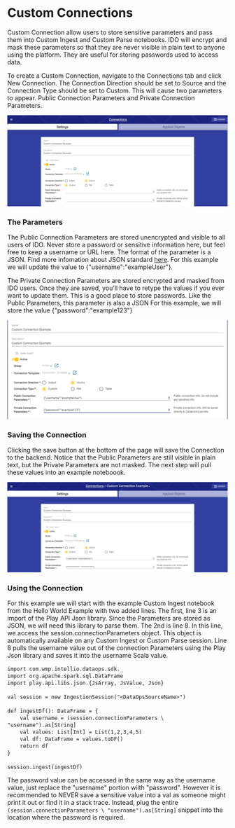 # Custom Connections

Custom Connection allow users to store sensitive parameters and pass them into Custom Ingest and Custom Parse notebooks. IDO will encrypt and mask these parameters so that they are never visible in plain text to anyone using the platform. They are useful for storing passwords used to access data.

To create a Custom Connection, navigate to the Connections tab and click New Connection. The Connection Direction should be set to Source and the Connection Type should be set to Custom. This will cause two parameters to appear. Public Connection Parameters and Private Connection Parameters.

![An empty Custom Connection](<../../../.gitbook/assets/image (385).png>)

### The Parameters

The Public Connection Parameters are stored unencrypted and visible to all users of IDO. Never store a password or sensitive information here, but feel free to keep a username or URL here. The format of the parameter is a JSON. Find more infomation about JSON standard [here](https://www.json.org/json-en.html). For this example we will update the value to {"username":"exampleUser"}.

The Private Connection Parameters are stored encrypted and masked from IDO users. Once they are saved, you'll have to retype the values if you ever want to update them. This is a good place to store passwords. Like the Public Parameters, this parameter is also a JSON For this example, we will store the value {"password":"example123"}

![Typing the values into the Connection](<../../../.gitbook/assets/image (380).png>)

### Saving the Connection

Clicking the save button at the bottom of the page will save the Connection to the backend. Notice that the Public Parameters are still visible in plain text, but the Private Parameters are not masked. The next step will pull these values into an example noteboook.

![The Private Parameters have been masked](<../../../.gitbook/assets/image (397).png>)

### Using the Connection

For this example we will start with the example Custom Ingest notebook from the Hello World Example with two added lines. The first, line 3 is an import of the Play API Json library. Since the Parameters are stored as JSON, we will need this library to parse them. The 2nd is line 8. In this line, we access the session.connectionParameters object. This object is automatically available on any Custom Ingest or Custom Parse session. Line 8 pulls the username value out of the connection Parameters using the Play Json library and saves it into the username Scala value.&#x20;

```
import com.wmp.intellio.dataops.sdk._
import org.apache.spark.sql.DataFrame
import play.api.libs.json.{JsArray, JsValue, Json}

val session = new IngestionSession("<DataOpsSourceName>") 

def ingestDf(): DataFrame = {
    val username = (session.connectionParameters \ "username").as[String]
    val values: List[Int] = List(1,2,3,4,5) 
    val df: DataFrame = values.toDF()
    return df
}

session.ingest(ingestDf)
```

The password value can be accessed in the same way as the username value, just replace the "username" portion wiith "password". However it is recommended to NEVER save a sensitive value into a val as someone might print it out or find it in a stack trace. Instead, plug the entire `(session.connectionParameters \ "username").as[String]` snippet into the location where the password is required.

